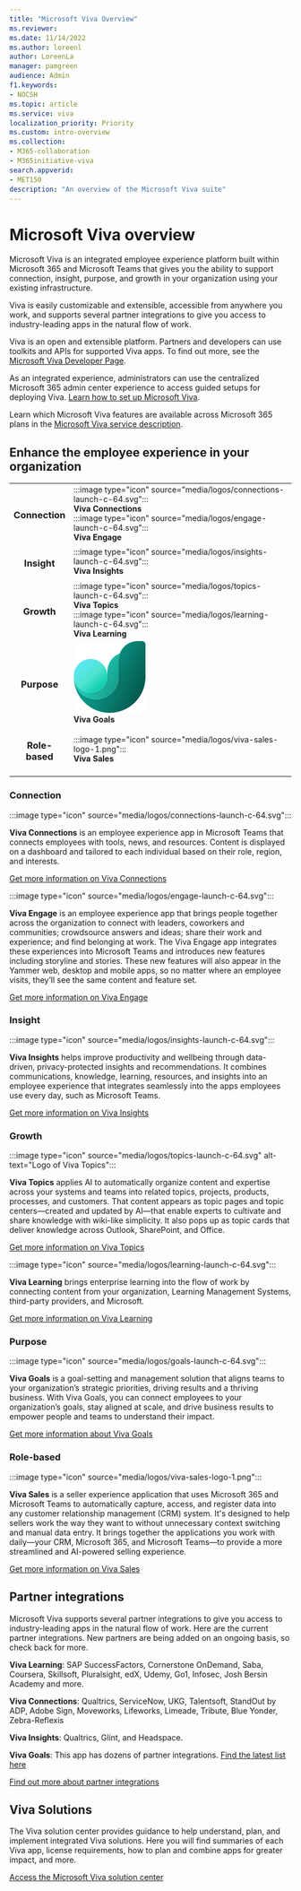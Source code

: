 ```yaml
---
title: "Microsoft Viva Overview"
ms.reviewer:
ms.date: 11/14/2022
ms.author: loreenl
author: LoreenLa
manager: pamgreen
audience: Admin
f1.keywords:
- NOCSH
ms.topic: article
ms.service: viva
localization_priority: Priority
ms.custom: intro-overview
ms.collection:  
- M365-collaboration
- M365initiative-viva
search.appverid:
- MET150
description: "An overview of the Microsoft Viva suite"
---
```

# Microsoft Viva overview

Microsoft Viva is an integrated employee experience platform built within Microsoft 365 and Microsoft Teams that gives you the ability to support connection, insight, purpose, and growth in your organization using your existing infrastructure.

Viva is easily customizable and extensible, accessible from anywhere you work, and supports several partner integrations to give you access to industry-leading apps in the natural flow of work.

Viva is an open and extensible platform. Partners and developers can use toolkits and APIs for supported Viva apps. To find out more, see the [Microsoft Viva Developer Page](https://developer.microsoft.com/en-us/viva).

As an integrated experience, administrators can use the centralized Microsoft 365 admin center experience to access guided setups for deploying Viva. [Learn how to set up Microsoft Viva](/viva/setup-microsoft-viva).

Learn which Microsoft Viva features are available across Microsoft 365 plans in the [Microsoft Viva service description](/office365/servicedescriptions/microsoft-viva-service-description).

## Enhance the employee experience in your organization

| | |
|:-------:|-------------|
|<h3>Connection<br> |:::image type="icon" source="media/logos/connections-launch-c-64.svg"::: <br> **Viva Connections**  <br>:::image type="icon" source="media/logos/engage-launch-c-64.svg"::: <br> **Viva Engage** 
|<h3>Insight<br>|:::image type="icon" source="media/logos/insights-launch-c-64.svg"::: <br> **Viva Insights** 
|<h3>Growth<br>|:::image type="icon" source="media/logos/topics-launch-c-64.svg"::: <br> **Viva Topics** <br>:::image type="icon" source="media/logos/learning-launch-c-64.svg"::: <br> **Viva Learning** 
|<h3>Purpose<br>|![Viva Goals logo.](media/logos/goals-launch-c-64.svg) <br> **Viva Goals** 
|<h3>Role-based<br>|:::image type="icon" source="media/logos/viva-sales-logo-1.png"::: <br> **Viva Sales** 
|||

### Connection

:::image type="icon" source="media/logos/connections-launch-c-64.svg"::: <br>

**Viva Connections** is an employee experience app in Microsoft Teams that connects employees with tools, news, and resources. Content is displayed on a dashboard and tailored to each individual based on their role, region, and interests.

[Get more information on Viva Connections](/viva/connections/viva-connections-overview)

:::image type="icon" source="media/logos/engage-launch-c-64.svg":::

**Viva Engage** is an employee experience app that brings people together across the organization to connect with leaders, coworkers and communities; crowdsource answers and ideas; share their work and experience; and find belonging at work. The Viva Engage app integrates these experiences into Microsoft Teams and introduces new features including storyline and stories. These new features will also appear in the Yammer web, desktop and mobile apps, so no matter where an employee visits, they’ll see the same content and feature set.

[Get more information on Viva Engage](/viva/engage/overview)

### Insight

:::image type="icon" source="media/logos/insights-launch-c-64.svg":::

**Viva Insights** helps improve productivity and wellbeing through data-driven, privacy-protected insights and recommendations. It combines communications, knowledge, learning, resources, and insights into an employee experience that integrates seamlessly into the apps employees use every day, such as Microsoft Teams.

[Get more information on Viva Insights](/viva/insights/index)

### Growth

:::image type="icon" source="media/logos/topics-launch-c-64.svg" alt-text="Logo of Viva Topics":::

**Viva Topics** applies AI to automatically organize content and expertise across your systems and teams into related topics, projects, products, processes, and customers. That content appears as topic pages and topic centers—created and updated by AI—that enable experts to cultivate and share knowledge with wiki-like simplicity. It also pops up as topic cards that deliver knowledge across Outlook, SharePoint, and Office.

[Get more information on Viva Topics](/viva/topics/topic-experiences-overview)

:::image type="icon" source="media/logos/learning-launch-c-64.svg":::

**Viva Learning** brings enterprise learning into the flow of work by connecting content from your organization, Learning Management Systems, third-party providers, and Microsoft.
 
[Get more information on Viva Learning](/viva/learning/overview-viva-learning)

### Purpose

:::image type="icon" source="media/logos/goals-launch-c-64.svg":::

**Viva Goals** is a goal-setting and management solution that aligns teams to your organization’s strategic priorities, driving results and a thriving business. With Viva Goals, you can connect employees to your organization’s goals, stay aligned at scale, and drive business results to empower people and teams to understand their impact.

[Get more information about Viva Goals](/viva/goals/intro-to-ms-viva-goals)

### Role-based

:::image type="icon" source="media/logos/viva-sales-logo-1.png":::

**Viva Sales** is a seller experience application that uses Microsoft 365 and Microsoft Teams to automatically capture, access, and register data into any customer relationship management (CRM) system. It's designed to help sellers work the way they want to without unnecessary context switching and manual data entry. It brings together the applications you work with daily—your CRM, Microsoft 365, and Microsoft Teams—to provide a more streamlined and AI-powered selling experience.

[Get more information on Viva Sales](/viva/sales/introduction)

## Partner integrations
Microsoft Viva supports several partner integrations to give you access to industry-leading apps in the natural flow of work. Here are the current partner integrations. New partners are being added on an ongoing basis, so check back for more.

**Viva Learning**: SAP SuccessFactors, Cornerstone OnDemand, Saba, Coursera, Skillsoft, Pluralsight, edX, Udemy, Go1, Infosec, Josh Bersin Academy and more.

**Viva Connections**: Qualtrics, ServiceNow, UKG, Talentsoft, StandOut by ADP, Adobe Sign, Moveworks, Lifeworks, Limeade, Tribute, Blue Yonder, Zebra-Reflexis

**Viva Insights**: Qualtrics, Glint, and Headspace.

**Viva Goals**: This app has dozens of partner integrations. [Find the latest list here](/viva/goals/integrations-overview)

[Find out more about partner integrations](https://www.microsoft.com/en-us/microsoft-viva/integrations)

## Viva Solutions
The Viva solution center provides guidance to help understand, plan, and implement integrated Viva solutions. Here you will find summaries of each Viva app, license requirements, how to plan and combine apps for greater impact, and more.

[Access the Microsoft Viva solution center](/viva/solutions/solutions)
